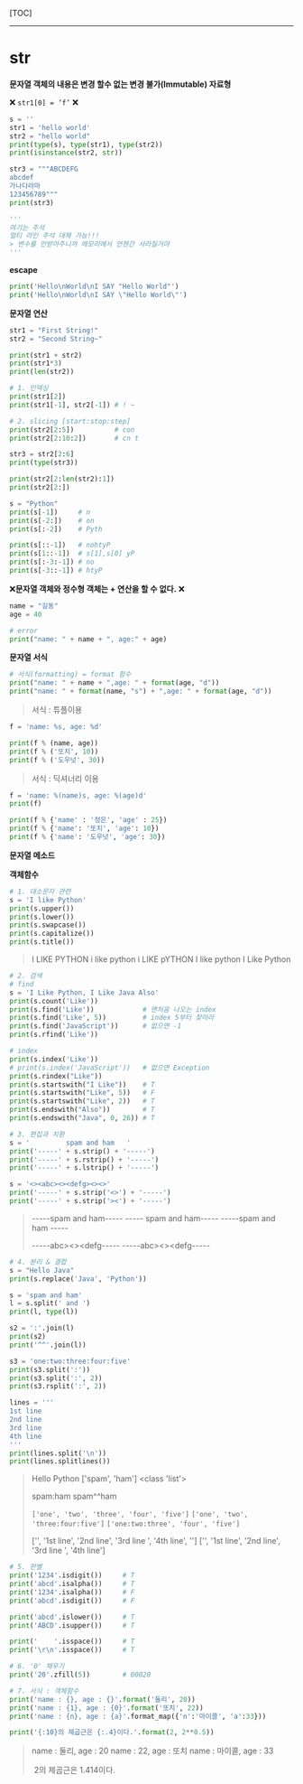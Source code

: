 [TOC]

---

# str

**문자열 객체의 내용은 변경 할수 없는 변경 불가(Immutable) 자료형**

:x: `str1[0] = ‘f’` :x:

```python
s = ''
str1 = 'hello world'
str2 = "hello world"
print(type(s), type(str1), type(str2))
print(isinstance(str2, str))
```

```python
str3 = """ABCDEFG
abcdef
가나다라마
123456789"""
print(str3)

'''
여기는 주석
멀티 라인 주석 대체 가능!!!
> 변수를 안받아주니까 메모리에서 언젠간 사라질거야
'''
```



**escape**

```python
print('Hello\nWorld\nI SAY "Hello World"')
print('Hello\nWorld\nI SAY \"Hello World\"')
```



**문자열 연산**

```python
str1 = "First String!"
str2 = "Second String~"

print(str1 + str2)
print(str1*3)
print(len(str2))

# 1. 인덱싱
print(str1[2])
print(str1[-1], str2[-1]) # ! ~

# 2. slicing [start:stop:step]
print(str2[2:5])          # con
print(str2[2:10:2])       # cn t

str3 = str2[2:6]
print(type(str3))

print(str2[2:len(str2):1])
print(str2[2:])

s = "Python"
print(s[-1])     # n
print(s[-2:])    # on
print(s[:-2])    # Pyth

print(s[::-1])   # nohtyP
print(s[1::-1])  # s[1],s[0] yP
print(s[:-3:-1]) # no
print(s[-3::-1]) # htyP

```



:x:**문자열 객체와 정수형 객체는 + 연산을 할 수 없다.** :x:

```python
name = "길동"
age = 40

# error
print("name: " + name + ", age:" + age)
```



**문자열 서식**

```python
# 서식(formatting) = format 함수
print("name: " + name + ",age: " + format(age, "d"))
print("name: " + format(name, "s") + ",age: " + format(age, "d"))
```

> 서식 : 튜플이용

```python
f = 'name: %s, age: %d'

print(f % (name, age))
print(f % ('또치', 10))
print(f % ('도우넛', 30))
```

> 서식 : 딕셔너리 이용

```python
f = 'name: %(name)s, age: %(age)d'
print(f)

print(f % {'name' : '정은', 'age' : 25})
print(f % {'name': '또치', 'age': 10})
print(f % {'name': '도우넛', 'age': 30})
```



**문자열 메소드**

**객체함수**

```python
# 1. 대소문자 관련
s = 'I like Python'
print(s.upper())
print(s.lower())
print(s.swapcase())
print(s.capitalize())
print(s.title())
```

> I LIKE PYTHON
> i like python
> i LIKE pYTHON
> I like python
> I Like Python

```python
# 2. 검색
# find
s = 'I Like Python, I Like Java Also'
print(s.count('Like'))
print(s.find('Like'))            # 맨처음 나오는 index
print(s.find('Like', 5))         # index 5부터 찾아라
print(s.find('JavaScript'))      # 없으면 -1
print(s.rfind('Like'))

# index
print(s.index('Like'))
# print(s.index('JavaScript'))   # 없으면 Exception
print(s.rindex("Like"))
print(s.startswith("I Like"))    # T
print(s.startswith("Like", 5))   # F
print(s.startswith("Like", 2))   # T
print(s.endswith("Also"))        # T
print(s.endswith("Java", 0, 26)) # T
```

```python
# 3. 편집과 치환
s = '         spam and ham   '
print('-----' + s.strip() + '-----')
print('-----' + s.rstrip() + '-----')
print('-----' + s.lstrip() + '-----')

s = '<><abc><><defg><><>'
print('-----' + s.strip('<>') + '-----')
print('-----' + s.strip('><') + '-----')
```

> -----spam and ham-----
> -----         spam and ham-----
> -----spam and ham   -----
>
> -----abc><><defg-----
> -----abc><><defg-----

```python
# 4. 분리 & 결합
s = "Hello Java"
print(s.replace('Java', 'Python'))

s = 'spam and ham'
l = s.split(' and ')
print(l, type(l))

s2 = ':'.join(l)
print(s2)
print('^^'.join(l))

s3 = 'one:two:three:four:five'
print(s3.split(':'))
print(s3.split(':', 2))
print(s3.rsplit(':', 2))

lines = '''
1st line
2nd line
3rd line 
4th line
'''
print(lines.split('\n'))
print(lines.splitlines())
```

> Hello Python
> ['spam', 'ham'] <class 'list'>
>
> spam:ham
> spam^^ham
>
> `['one', 'two', 'three', 'four', 'five']`
> `['one', 'two', 'three:four:five']`
> `['one:two:three', 'four', 'five']`
>
> ['', '1st line', '2nd line', '3rd line ', '4th line', '']
> ['', '1st line', '2nd line', '3rd line ', '4th line']

```python
# 5. 판별
print('1234'.isdigit())     # T
print('abcd'.isalpha())     # T
print('1234'.isalpha())     # F
print('abcd'.isdigit())     # F

print('abcd'.islower())     # T
print('ABCD'.isupper())     # T

print('    '.isspace())     # T
print('\r\n'.isspace())     # T
```

```python
# 6. '0' 채우기
print('20'.zfill(5))        # 00020
```

```python
# 7. 서식 : 객체함수
print('name : {}, age : {}'.format('둘리', 20))
print('name : {1}, age : {0}'.format('또치', 22))
print('name : {n}, age : {a}'.format_map({'n':'마이콜', 'a':33}))

print('{:10}의 제곱근은 {:.4}이다.'.format(2, 2**0.5))
```

> name : 둘리, age : 20
> name : 22, age : 또치
> name : 마이콜, age : 33
>
> ​         2의 제곱근은 1.414이다.

